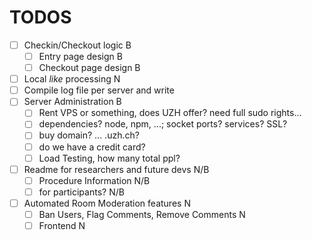 # TODOS 
- [ ] Checkin/Checkout logic                            B
    - [ ] Entry page design                             B
    - [ ] Checkout page design                          B
- [ ] Local _like_ processing                           N
- [ ] Compile log file per server and write             
- [ ] Server Administration                             B
    - [ ] Rent VPS or something, does UZH offer? need full sudo rights...
    - [ ] dependencies? node, npm, ...; socket ports? services? SSL?
    - [ ] buy domain? ... .uzh.ch? 
    - [ ] do we have a credit card?
    - [ ] Load Testing, how many total ppl?
- [ ] Readme for researchers and future devs            N/B
    - [ ] Procedure Information                         N/B
    - [ ] for participants?                             N/B
- [ ] Automated Room Moderation features                N
    - [ ] Ban Users, Flag Comments, Remove Comments     N
    - [ ] Frontend                                      N